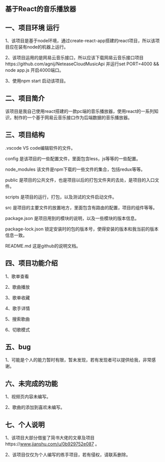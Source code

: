 ## 基于React的音乐播放器

## 一、项目环境 运行
1、该项目是基于node环境，通过create-react-app搭建的react项目，所以该项目应在装有node的机器上运行。

2、该项目运用的是网易云音乐接口，所以应该下载网易云音乐接口项目https://github.com/agnij/NeteaseCloudMusicApi 并运行set PORT=4000 && node app.js 开启4000端口。

3、使用npm start 启动该项目。

## 二、项目简介

该项目是我自己使用react搭建的一款pc端的音乐播放器，使用react的一系列知识，制作的一个基于网易云音乐接口作为后端数据的音乐播放器。

## 三、项目结构

.vscode  VS code编辑软件的文件。

config   是该项目的一些配置文件，里面包含less，js等等的一些配置。

node_modules  该文件是npm下载的一些文件的集合，包括redux等等。

public   是项目的公共文件，也是项目以后的打包文件夹的去处，是项目的入口文件。

scripts  是项目的运行，打包，以及测试的文件启动文件。

src      是项目的主要文件的放置地方，里面包含有路由的配置，项目的组件等等。

package.json 是项目用到的模块的说明，以及一些模块的版本信息。

package-lock.json  锁定安装时的包的版本号，使得安装的版本和我当前的版本信息一致。

README.md  这是github的说明文档。

## 四、项目功能介绍

1、歌单查看

2、歌曲播放

3、歌单收藏

4、歌手详情

5、搜索歌曲

6、切歌模式

## 五、bug

1、可能是个人的能力暂时有限，暂未发现，若有发现者可以提供给我，非常感谢。

## 六、未完成的功能

1、视频页内容未编写。

2、歌曲的添加到喜欢未编写。

## 七、个人说明

1、该项目大部分借鉴了简书大佬的文章及项目https://www.jianshu.com/u/0b929752e087 。

2、该项目仅仅为个人编写的练手项目，若有侵权，请联系删除。

